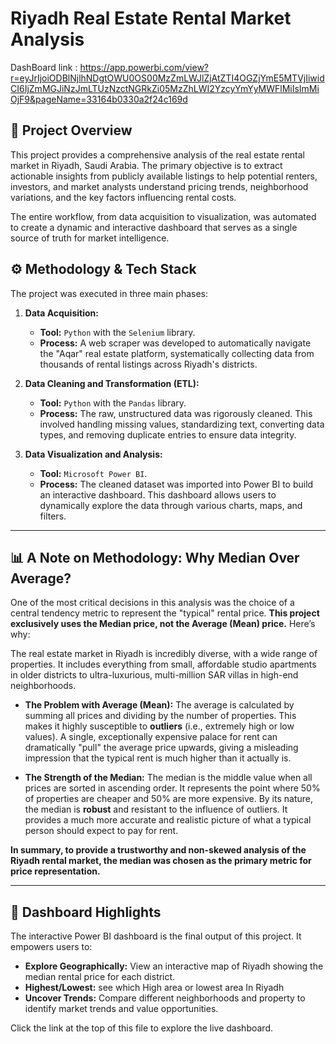 # Riyadh Real Estate Rental Market Analysis

DashBoard link : 
https://app.powerbi.com/view?r=eyJrIjoiODBlNjlhNDgtOWU0OS00MzZmLWJlZjAtZTI4OGZjYmE5MTVjIiwidCI6IjZmMGJiNzJmLTUzNzctNGRkZi05MzZhLWI2YzcyYmYyMWFlMiIsImMiOjF9&pageName=33164b0330a2f24c169d

## 📖 Project Overview

This project provides a comprehensive analysis of the real estate rental market in Riyadh, Saudi Arabia. The primary objective is to extract actionable insights from publicly available listings to help potential renters, investors, and market analysts understand pricing trends, neighborhood variations, and the key factors influencing rental costs.

The entire workflow, from data acquisition to visualization, was automated to create a dynamic and interactive dashboard that serves as a single source of truth for market intelligence.

## ⚙️ Methodology & Tech Stack

The project was executed in three main phases:

1.  **Data Acquisition:**

      * **Tool:** `Python` with the `Selenium` library.
      * **Process:** A web scraper was developed to automatically navigate the "Aqar" real estate platform, systematically collecting data from thousands of rental listings across Riyadh's districts.

2.  **Data Cleaning and Transformation (ETL):**

      * **Tool:** `Python` with the `Pandas` library.
      * **Process:** The raw, unstructured data was rigorously cleaned. This involved handling missing values, standardizing text, converting data types, and removing duplicate entries to ensure data integrity.

3.  **Data Visualization and Analysis:**

      * **Tool:** `Microsoft Power BI`.
      * **Process:** The cleaned dataset was imported into Power BI to build an interactive dashboard. This dashboard allows users to dynamically explore the data through various charts, maps, and filters.

-----

## 📊 A Note on Methodology: Why Median Over Average?

One of the most critical decisions in this analysis was the choice of a central tendency metric to represent the "typical" rental price. **This project exclusively uses the Median price, not the Average (Mean) price.** Here’s why:

The real estate market in Riyadh is incredibly diverse, with a wide range of properties. It includes everything from small, affordable studio apartments in older districts to ultra-luxurious, multi-million SAR villas in high-end neighborhoods.

  * **The Problem with Average (Mean):** The average is calculated by summing all prices and dividing by the number of properties. This makes it highly susceptible to **outliers** (i.e., extremely high or low values). A single, exceptionally expensive palace for rent can dramatically "pull" the average price upwards, giving a misleading impression that the typical rent is much higher than it actually is.

  * **The Strength of the Median:** The median is the middle value when all prices are sorted in ascending order. It represents the point where 50% of properties are cheaper and 50% are more expensive. By its nature, the median is **robust** and resistant to the influence of outliers. It provides a much more accurate and realistic picture of what a typical person should expect to pay for rent.

**In summary, to provide a trustworthy and non-skewed analysis of the Riyadh rental market, the median was chosen as the primary metric for price representation.**

-----

## 🚀 Dashboard Highlights

The interactive Power BI dashboard is the final output of this project. It empowers users to:

  * **Explore Geographically:** View an interactive map of Riyadh showing the median rental price for each district.
  * **Highest/Lowest:** see which High area or lowest area In Riyadh 
  * **Uncover Trends:** Compare different neighborhoods and property  to identify market trends and value opportunities.

Click the link at the top of this file to explore the live dashboard.
